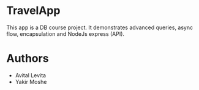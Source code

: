# TravelApp

This app is a DB course project.
It demonstrates advanced queries, async flow, encapsulation and NodeJs express (API).

# Authors
  * Avital Levita
  * Yakir Moshe
